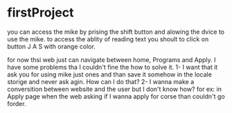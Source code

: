 # firstProject
you can access the mike by prising the shift button and alowing the dvice to use the mike.
to access the ablity of reading text you shoult to click on button J A S with orange color.

for now thsi web just can navigate between home, Programs and Apply. I have some problems tha I couldn't fine the how to solve it.
1- I want that it ask you for using mike just ones and than save it somehow in the locale storige and never ask agin. How can I do that?
2- I wanna make a conversition between website and the user but I don't know how? for ex: in Apply page when the web asking if I wanna apply for corse than couldn't go forder.
